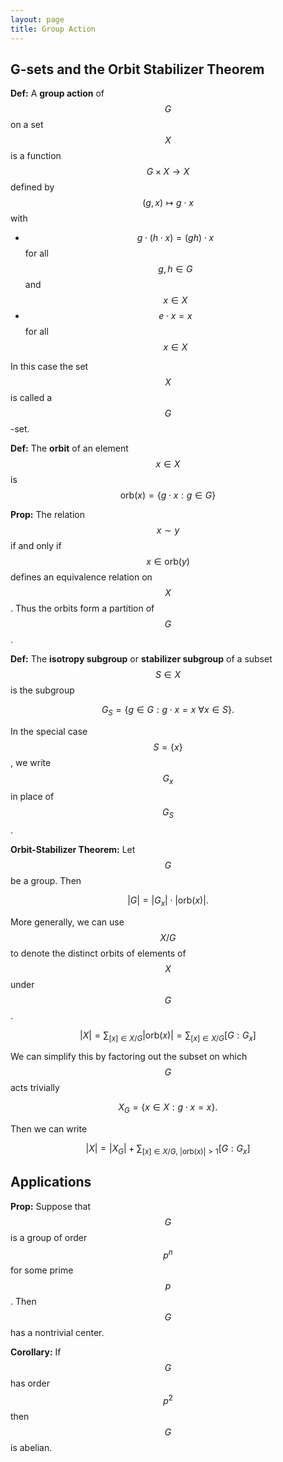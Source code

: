 ```yaml
---
layout: page
title: Group Action
---
```



## G-sets and the Orbit Stabilizer Theorem

**Def:** A **group action** of $$G$$ on a set $$X$$ is a function $$G\times X\rightarrow X$$ defined by $$(g,x)\mapsto g\cdot x$$ with
* $$g\cdot(h\cdot x) = (gh)\cdot x$$ for all $$g,h\in G$$ and $$x\in X$$
* $$e\cdot x = x$$ for all $$x\in X$$

In this case the set $$X$$ is called a $$G$$-set.

**Def:** The **orbit** of an element $$x\in X$$ is 
$$\text{orb}(x) = \{g\cdot x: g\in G\}$$


**Prop:** The relation $$x\sim y$$ if and only if $$x\in \text{orb}(y)$$ defines an equivalence relation on $$X$$. Thus the orbits form a partition of $$G$$.

**Def:** The **isotropy subgroup** or **stabilizer subgroup** of a subset $$S\in X$$ is the subgroup

$$G_S = \{g\in G: g\cdot x= x\ \forall x\in S\}.$$

In the special case $$S = \{x\}$$, we write $$G_x$$ in place of $$G_S$$.

**Orbit-Stabilizer Theorem:**  Let $$G$$ be a group.  Then

$$\lvert G\rvert = \lvert G_x\rvert\cdot\lvert\text{orb}(x)\rvert.$$

More generally, we can use $$X/G$$ to denote the distinct orbits of elements of $$X$$ under $$G$$.

$$\lvert X\rvert = \sum_{[x]\in X/G} \lvert \text{orb}(x) \rvert = \sum_{[x]\in X/G} [G: G_x]$$

We can simplify this by factoring out the subset on which $$G$$ acts trivially

$$X_G = \{x\in X: g\cdot x= x\}.$$

Then we can write

$$\lvert X\rvert = |X_G| + \sum_{[x]\in X/G,\ \lvert \text{orb}(x)\rvert >1 } [G: G_x]$$


## Applications

**Prop:** Suppose that $$G$$ is a group of order $$p^n$$ for some prime $$p$$.  Then $$G$$ has a nontrivial center.

**Corollary:** If $$G$$ has order $$p^2$$ then $$G$$ is abelian.

